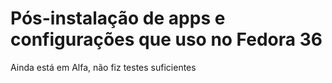 # Pós-instalação de apps e configurações que uso no Fedora 36

Ainda está em Alfa, não fiz testes suficientes
